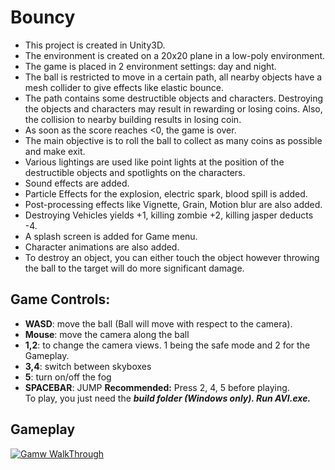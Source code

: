 # Bouncy #
	
* This project is created in Unity3D. 
*	The environment is created on a 20x20 plane in a low-poly environment. 
*	The game is placed in 2 environment settings: day and night. 
*	The ball is restricted to move in a certain path, all nearby objects have a mesh collider to give effects like elastic bounce. 
*	The path contains some destructible objects and characters. Destroying the objects and characters may result in rewarding or losing coins. Also, the collision to nearby building results in losing coin. 
*	As soon as the score reaches <0, the game is over. 
*	The main objective is to roll the ball to collect as many coins as possible and make exit.
*	Various lightings are used like point lights at the position of the destructible objects and spotlights on the characters. 
*	Sound effects are added. 
*	Particle Effects for the explosion, electric spark, blood spill is added. 
*	Post-processing effects like Vignette, Grain, Motion blur are also added.
*	Destroying Vehicles yields +1, killing zombie +2, killing jasper deducts -4.
*	A splash screen is added for Game menu.
*	Character animations are also added.
*	To destroy an object, you can either touch the object however throwing the ball to the target will do more significant damage.


## Game Controls: ##
*	**WASD**: move the ball (Ball will move with respect to the camera).
*	**Mouse**: move the camera along the ball 
*	**1,2**: to change the camera views. 1 being the safe mode and 2 for the Gameplay.
*	**3,4**: switch between skyboxes
*	**5**: turn on/off the fog
*	**SPACEBAR**: JUMP
**Recommended:** Press 2, 4, 5 before playing.  
To play, you just need the ***build folder (Windows only). Run AVI.exe.*** 

## Gameplay ##
[![Gamw WalkThrough](https://img.youtube.com/vi/XfwxAPTr02g/1.jpg)](https://www.youtube.com/watch?v=XfwxAPTr02g)
